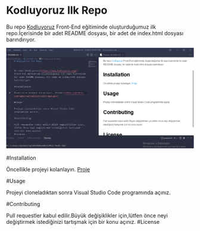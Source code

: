 # Kodluyoruz Ilk Repo


Bu repo [Kodluyoruz](https://www.kodluyoruz.org/) Front-End eğitiminde oluşturduğumuz ilk repo.İçerisinde bir adet README dosyası, bir adet de index.html dosyası barındırıyor.

![proje resmi](img/markdown.PNG)

#Installation

Öncellikle projeyi kolanlayın. [Proje](https://github.com/tgbsrce/kodluyoruzilkrepo.git)

#Usage

Projeyi cloneladıktan sonra Visual Studio Code programında açınız.

#Contributing

Pull requestler kabul edilir.Büyük değişiklikler için,lütfen önce neyi değiştirmek istediğinizi tartışmak için bir konu açınız.
#License


